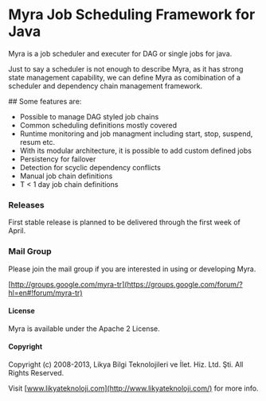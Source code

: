 Myra Job Scheduling Framework for Java
====

Myra is a job scheduler and executer for DAG or single jobs for java.

Just to say a scheduler is not enough to describe Myra, as it has strong state management capability, we can define Myra as comibination of a scheduler and dependency chain management framework.

## Some features are:

* Possible to manage DAG styled job chains
* Common scheduling definitions mostly covered
* Runtime monitoring and job managment including start, stop, suspend, resum etc.
* With its modular architecture, it is possible to add custom defined jobs
* Persistency for failover
* Detection for scyclic dependency conflicts
* Manual job chain definitions
* T < 1 day job chain definitions

### Releases
First stable release is planned to be delivered through the first week of April.

### Mail Group

Please join the mail group if you are interested in using or developing Myra.

[http://groups.google.com/myra-tr](https://groups.google.com/forum/?hl=en#!forum/myra-tr)

#### License

Myra is available under the Apache 2 License.

#### Copyright

Copyright (c) 2008-2013, Likya Bilgi Teknolojileri ve İlet. Hiz. Ltd. Şti. All Rights Reserved.

Visit [www.likyateknoloji.com](http://www.likyateknoloji.com/) for more info.
